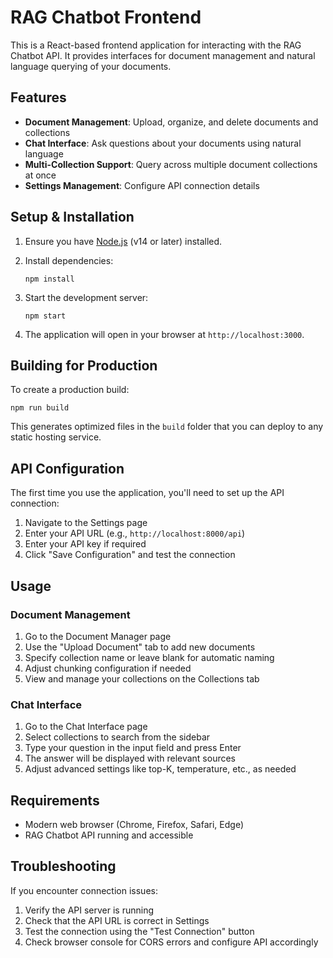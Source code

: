 # RAG Chatbot Frontend

This is a React-based frontend application for interacting with the RAG Chatbot API. It provides interfaces for document management and natural language querying of your documents.

## Features

- **Document Management**: Upload, organize, and delete documents and collections
- **Chat Interface**: Ask questions about your documents using natural language
- **Multi-Collection Support**: Query across multiple document collections at once
- **Settings Management**: Configure API connection details

## Setup & Installation

1. Ensure you have [Node.js](https://nodejs.org/) (v14 or later) installed.

2. Install dependencies:
   ```
   npm install
   ```

3. Start the development server:
   ```
   npm start
   ```

4. The application will open in your browser at `http://localhost:3000`.

## Building for Production

To create a production build:

```
npm run build
```

This generates optimized files in the `build` folder that you can deploy to any static hosting service.

## API Configuration

The first time you use the application, you'll need to set up the API connection:

1. Navigate to the Settings page
2. Enter your API URL (e.g., `http://localhost:8000/api`)
3. Enter your API key if required
4. Click "Save Configuration" and test the connection

## Usage

### Document Management

1. Go to the Document Manager page
2. Use the "Upload Document" tab to add new documents
3. Specify collection name or leave blank for automatic naming
4. Adjust chunking configuration if needed
5. View and manage your collections on the Collections tab

### Chat Interface

1. Go to the Chat Interface page
2. Select collections to search from the sidebar
3. Type your question in the input field and press Enter
4. The answer will be displayed with relevant sources
5. Adjust advanced settings like top-K, temperature, etc., as needed

## Requirements

- Modern web browser (Chrome, Firefox, Safari, Edge)
- RAG Chatbot API running and accessible

## Troubleshooting

If you encounter connection issues:

1. Verify the API server is running
2. Check that the API URL is correct in Settings
3. Test the connection using the "Test Connection" button
4. Check browser console for CORS errors and configure API accordingly 